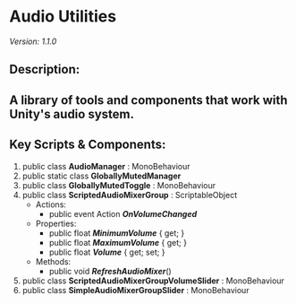 # Audio Utilities
*Version: 1.1.0*
## Description: 
A library of tools and components that work with Unity's audio system.
---
## Key Scripts & Components: 
1. public class **AudioManager** : MonoBehaviour
1. public static class **GloballyMutedManager**
1. public class **GloballyMutedToggle** : MonoBehaviour
1. public class **ScriptedAudioMixerGroup** : ScriptableObject
   * Actions: 
      * public event Action ***OnVolumeChanged*** 
   * Properties: 
      * public float ***MinimumVolume***  { get; }
      * public float ***MaximumVolume***  { get; }
      * public float ***Volume***  { get; set; }
   * Methods: 
      * public void ***RefreshAudioMixer***()
1. public class **ScriptedAudioMixerGroupVolumeSlider** : MonoBehaviour
1. public class **SimpleAudioMixerGroupSlider** : MonoBehaviour
